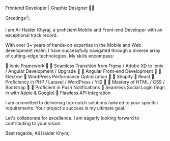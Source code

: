 Frontend Developer | Graphic Designer 📱💼

Greetings✋,

I am Ali Haider Khyraj, a proficient Mobile and Front-end Developer with an exceptional track record.

With over 3+ years of hands-on expertise in the Mobile and Web development realm, I have successfully navigated through a diverse array of cutting-edge technologies. My skills encompass:

🔹 Ionic Framework 💯
🔹 Seamless Transition from Figma / Adobe XD to Ionic / Angular Development / Upgrade 💯
🔹 Angular Front-end Development 💯
🔹 Electron
🔹 WordPress Performance Optimization 💯
🔹 Shopify
🔹 React
🔹 Proficiency in PHP / Laravel / WordPress / Yii2 💯
🔹 Mastery of HTML / CSS / Bootstrap 💯
🔹 Proficient in Push Notifications
🔹 Seamless Social Login (Sign in with Apple & Google)
🔹 Flawless API Integration

I am committed to delivering top-notch solutions tailored to your specific requirements. Your project's success is my ultimate goal.

Let's collaborate for excellence. I am eagerly looking forward to contributing to your vision.

Best regards,
Ali Haider Khyraj

